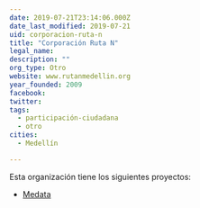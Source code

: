 ```yaml
---
date: 2019-07-21T23:14:06.000Z
date_last_modified: 2019-07-21
uid: corporacion-ruta-n
title: "Corporación Ruta N"
legal_name: 
description: ""
org_type: Otro
website: www.rutanmedellin.org
year_founded: 2009
facebook: 
twitter: 
tags:
  - participación-ciudadana
  - otro
cities: 
  - Medellín

---
```


Esta organización tiene los siguientes proyectos:

- [Medata](/proyectos/medata)
